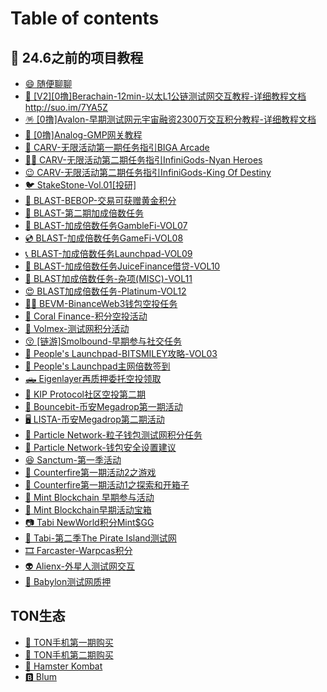 # Table of contents

## 🚀 24.6之前的项目教程

* [😄 随便聊聊](README.md)
* [🐻 \[V2\]\[0撸\]Berachain-12min-以太L1公链测试网交互教程-详细教程文档http://suo.im/7YA5Z](24.6-zhi-qian-de-xiang-mu-jiao-cheng/v20-lu-berachain12min-yi-tai-l1-gong-lian-ce-shi-wang-jiao-hu-jiao-cheng-xiang-xi-jiao-cheng-wen-dan.md)
* [🪅 \[0撸\]Avalon-早期测试网元宇宙融资2300万交互积分教程-详细教程文档](24.6-zhi-qian-de-xiang-mu-jiao-cheng/0-lu-avalon-zao-qi-ce-shi-wang-yuan-yu-zhou-rong-zi-2300-wan-jiao-hu-ji-fen-jiao-cheng-xiang-xi-jiao.md)
* [🤭 \[0撸\]Analog-GMP网关教程](24.6-zhi-qian-de-xiang-mu-jiao-cheng/0-lu-analoggmp-wang-guan-jiao-cheng.md)
* [🚛 CARV-无限活动第一期任务指引BIGA Arcade](24.6-zhi-qian-de-xiang-mu-jiao-cheng/carv-wu-xian-huo-dong-di-yi-qi-ren-wu-zhi-yin-biga-arcade.md)
* [🦸‍♀️ CARV-无限活动第二期任务指引InfiniGods-Nyan Heroes](24.6-zhi-qian-de-xiang-mu-jiao-cheng/carv-wu-xian-huo-dong-di-er-qi-ren-wu-zhi-yin-infinigodsnyan-heroes.md)
* [😉 CARV-无限活动第二期任务指引InfiniGods-King Of Destiny](24.6-zhi-qian-de-xiang-mu-jiao-cheng/carv-wu-xian-huo-dong-di-er-qi-ren-wu-zhi-yin-infinigodsking-of-destiny.md)
* [🐦 StakeStone-Vol.01\[投研\]](24.6-zhi-qian-de-xiang-mu-jiao-cheng/stakestonevol.01-tou-yan.md)
* [🏹 BLAST-BEBOP-交易可获赠黄金积分](24.6-zhi-qian-de-xiang-mu-jiao-cheng/blastbebop-jiao-yi-ke-huo-zeng-huang-jin-ji-fen.md)
* [🥸 BLAST-第二期加成倍数任务](24.6-zhi-qian-de-xiang-mu-jiao-cheng/blast-di-er-qi-jia-cheng-bei-shu-ren-wu.md)
* [🚛 BLAST-加成倍数任务GambleFi-VOL07](24.6-zhi-qian-de-xiang-mu-jiao-cheng/blast-jia-cheng-bei-shu-ren-wu-gamblefivol07.md)
* [💿 BLAST-加成倍数任务GameFi-VOL08](24.6-zhi-qian-de-xiang-mu-jiao-cheng/blast-jia-cheng-bei-shu-ren-wu-gamefivol08.md)
* [📞 BLAST-加成倍数任务Launchpad-VOL09](24.6-zhi-qian-de-xiang-mu-jiao-cheng/blast-jia-cheng-bei-shu-ren-wu-launchpadvol09.md)
* [👋 BLAST-加成倍数任务JuiceFinance借贷-VOL10](24.6-zhi-qian-de-xiang-mu-jiao-cheng/blast-jia-cheng-bei-shu-ren-wu-juicefinance-jie-dai-vol10.md)
* [🤩 BLAST加成倍数任务-杂项(MISC)-VOL11](24.6-zhi-qian-de-xiang-mu-jiao-cheng/blast-jia-cheng-bei-shu-ren-wu-za-xiang-miscvol11.md)
* [😍 BLAST加成倍数任务-Platinum-VOL12](24.6-zhi-qian-de-xiang-mu-jiao-cheng/blast-jia-cheng-bei-shu-ren-wu-platinumvol12.md)
* [🚵‍♀️ BEVM-BinanceWeb3钱包空投任务](24.6-zhi-qian-de-xiang-mu-jiao-cheng/bevmbinanceweb3-qian-bao-kong-tou-ren-wu.md)
* [🛞 Coral Finance-积分空投活动](24.6-zhi-qian-de-xiang-mu-jiao-cheng/coral-finance-ji-fen-kong-tou-huo-dong.md)
* [🎣 Volmex-测试网积分活动](24.6-zhi-qian-de-xiang-mu-jiao-cheng/volmex-ce-shi-wang-ji-fen-huo-dong.md)
* [😚 \[链游\]Smolbound-早期参与社交任务](24.6-zhi-qian-de-xiang-mu-jiao-cheng/lian-you-smolbound-zao-qi-can-yu-she-jiao-ren-wu.md)
* [🚐 People's Launchpad-BITSMILEY攻略-VOL03](24.6-zhi-qian-de-xiang-mu-jiao-cheng/peoples-launchpadbitsmiley-gong-le-vol03.md)
* [🥎 People's Launchpad主网倍数签到](24.6-zhi-qian-de-xiang-mu-jiao-cheng/peoples-launchpad-zhu-wang-bei-shu-qian-dao.md)
* [🛻 Eigenlayer再质押委托空投领取](24.6-zhi-qian-de-xiang-mu-jiao-cheng/eigenlayer-zai-zhi-ya-wei-tuo-kong-tou-ling-qu.md)
* [🎣 KIP Protocol社区空投第二期](24.6-zhi-qian-de-xiang-mu-jiao-cheng/kip-protocol-she-qu-kong-tou-di-er-qi.md)
* [🦽 Bouncebit-币安Megadrop第一期活动](24.6-zhi-qian-de-xiang-mu-jiao-cheng/bouncebit-bi-an-megadrop-di-yi-qi-huo-dong.md)
* [🖥️ LISTA-币安Megadrop第二期活动](24.6-zhi-qian-de-xiang-mu-jiao-cheng/lista-bi-an-megadrop-di-er-qi-huo-dong.md)
* [💛 Particle Network-粒子钱包测试网积分任务](24.6-zhi-qian-de-xiang-mu-jiao-cheng/particle-network-li-zi-qian-bao-ce-shi-wang-ji-fen-ren-wu.md)
* [📲 Particle Network-钱包安全设置建议](24.6-zhi-qian-de-xiang-mu-jiao-cheng/particle-network-qian-bao-an-quan-she-zhi-jian-yi.md)
* [😆 Sanctum-第一季活动](24.6-zhi-qian-de-xiang-mu-jiao-cheng/sanctum-di-yi-ji-huo-dong.md)
* [🚡 Counterfire第一期活动2之游戏](24.6-zhi-qian-de-xiang-mu-jiao-cheng/counterfire-di-yi-qi-huo-dong-2-zhi-you-xi.md)
* [🚨 Counterfire第一期活动1之探索和开箱子](24.6-zhi-qian-de-xiang-mu-jiao-cheng/counterfire-di-yi-qi-huo-dong-1-zhi-tan-suo-he-kai-xiang-zi.md)
* [🌲 Mint Blockchain 早期参与活动](24.6-zhi-qian-de-xiang-mu-jiao-cheng/mint-blockchain-zao-qi-can-yu-huo-dong.md)
* [🌲 Mint Blockchain早期活动宝箱](24.6-zhi-qian-de-xiang-mu-jiao-cheng/mint-blockchain-zao-qi-huo-dong-bao-xiang.md)
* [📷 Tabi NewWorld积分Mint$GG](24.6-zhi-qian-de-xiang-mu-jiao-cheng/tabi-newworld-ji-fen-mintgg.md)
* [📸 Tabi-第二季The Pirate Island测试网](24.6-zhi-qian-de-xiang-mu-jiao-cheng/tabi-di-er-ji-the-pirate-island-ce-shi-wang.md)
* [🎞️ Farcaster-Warpcas积分](24.6-zhi-qian-de-xiang-mu-jiao-cheng/farcasterwarpcas-ji-fen.md)
* [👽 Alienx-外星人测试网交互](24.6-zhi-qian-de-xiang-mu-jiao-cheng/alienx-wai-xing-ren-ce-shi-wang-jiao-hu.md)
* [👼 Babylon测试网质押](24.6-zhi-qian-de-xiang-mu-jiao-cheng/babylon-ce-shi-wang-zhi-ya.md)

## TON生态

* [🥎 TON手机第一期购买](ton-sheng-tai/ton-shou-ji-di-yi-qi-gou-mai.md)
* [🏉 TON手机第二期购买](ton-sheng-tai/ton-shou-ji-di-er-qi-gou-mai.md)
* [🐹 Hamster Kombat](ton-sheng-tai/hamster-kombat.md)
* [🅱️ Blum](ton-sheng-tai/blum.md)
